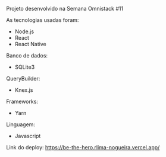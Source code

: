 Projeto desenvolvido na Semana Omnistack #11

As tecnologias usadas foram: 
- Node.js
- React
- React Native

Banco de dados:
- SQLite3

QueryBuilder: 
- Knex.js

Frameworks: 
- Yarn

Linguagem: 
- Javascript


Link do deploy: https://be-the-hero.rlima-nogueira.vercel.app/
